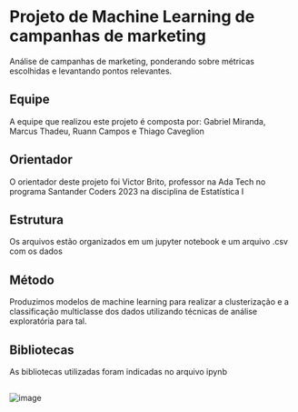 # Projeto de Machine Learning de campanhas de marketing
Análise de campanhas de marketing, ponderando sobre métricas escolhidas e levantando pontos relevantes.
## Equipe
A equipe que realizou este projeto é composta por: Gabriel Miranda, Marcus Thadeu, Ruann Campos e Thiago Caveglion
## Orientador
O orientador deste projeto foi Victor Brito, professor na Ada Tech no programa Santander Coders 2023 na disciplina de Estatística I
## Estrutura
Os arquivos estão organizados em um jupyter notebook e um arquivo .csv com os dados
## Método
Produzimos modelos de machine learning para realizar a clusterização e a classificação multiclasse dos dados utilizando técnicas de análise exploratória para tal.
## Bibliotecas
As bibliotecas utilizadas foram indicadas no arquivo ipynb
##
![image](https://github.com/thiagocaveglion/analise_exploratoria_correios/assets/107949964/b19e40f1-b6ea-4bd7-bc0b-b505ee52b6cd)

